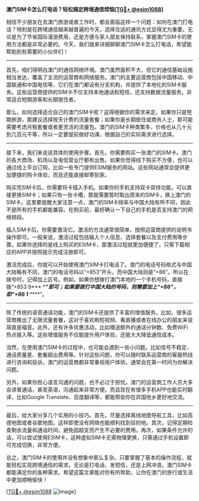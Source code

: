 **澳门SIM卡怎么打电话？轻松搞定跨境通信烦恼[[TG💪+ @esim1088](https://t.me/s/esim1088)]**

相信不少朋友在去澳门旅游或者工作时，都会面临这样一个问题：如何在澳门打电话？特别是在跨境通信越来越普遍的今天，选择合适的通讯方式显得尤为重要。无论是为了节省国际漫游费用，还是方便与家人朋友保持联系，掌握澳门SIM卡的使用方法都是非常必要的。今天，我们就来详细聊聊澳门SIM卡怎么打电话，希望能帮助到有需要的小伙伴们！

---

首先，咱们得明白澳门的通信网络环境。澳门虽然面积不大，但它的通信基础设施相当发达，覆盖了主流的运营商和网络服务。澳门的主要运营商包括中国移动、中国联通和中国电信等，它们在澳门都设有分支机构，并提供了本地化的SIM卡服务。这些运营商提供的SIM卡不仅支持本地通话和短信，还支持数据流量服务，非常适合短期游客和长期居住者。

那么，如何选择适合自己的澳门SIM卡呢？这得根据你的需求来定。如果你只是短期旅游，那建议选择按天计费的流量套餐；如果你是长期居住或商务人士，那可能需要考虑月租套餐或者更灵活的流量包。澳门的SIM卡种类繁多，价格也从几十元到几百元不等，所以一定要提前做好功课，根据自己的实际需求进行选择。

---

接下来，我们来说说具体的使用步骤。首先，你需要购买一张澳门的SIM卡。澳门的各大商场、机场以及电信营业厅都有出售。如果你觉得线下购买不方便，也可以通过线上平台订购，比如一些专门提供ESIM服务的网站。这些网站通常会提供更加便捷的购卡体验，而且还能直接邮寄到家。

购买完SIM卡后，你需要将卡插入手机。如果你的手机支持双卡双待功能，可以直接更换SIM卡；如果只有一张卡槽，那就需要暂时取出原来的SIM卡，换上澳门的SIM卡。这里要提醒大家注意一点，澳门的SIM卡频率与中国大陆有所不同，因此不是所有的手机都能兼容。在购买前，最好确认一下自己的手机是否支持澳门的网络频段。

插入SIM卡后，你需要激活它。激活的方法通常很简单，按照运营商提供的说明书操作即可。一般来说，激活过程包括输入个人信息、选择套餐以及支付费用等步骤。如果你选择的是线上购买的ESIM卡，那激活过程就更加便捷了，只需下载相应的APP并按照提示完成注册即可。

激活完成后，你就可以开始使用澳门SIM卡打电话了。澳门的电话号码格式与中国大陆略有不同，澳门的电话号码以“+853”开头，而中国大陆则是“+86”。所以在拨号时，记得加上区号。例如，如果你想拨打澳门本地的一个手机号码，直接拨“+853 9*** ****”即可；如果要拨打中国大陆的号码，则需要加上“+86”，即“+86 1*** ****”。

---

除了传统的语音通话功能，澳门的SIM卡还提供了丰富的增值服务。比如，很多运营商推出了无限流量套餐，这对于喜欢刷短视频、看直播或者在线办公的朋友来说简直是福音。此外，还有许多优惠活动，比如赠送额外的通话分钟数、免费WiFi热点接入等。这些增值服务不仅能提升用户体验，还能大大降低通信成本。

当然，在使用澳门SIM卡的过程中，也可能会遇到一些小问题。比如信号不稳定、通话质量差、套餐超出费用等。针对这些问题，你可以随时联系运营商的客服热线进行咨询和投诉。澳门的运营商都非常重视用户体验，通常会在第一时间为你解决问题。

另外，如果你担心语言沟通的问题，也不必过于担忧。澳门的运营商工作人员大多会讲普通话，甚至英语，沟通起来非常方便。而且现在有很多手机APP也能实时翻译，比如Google Translate、百度翻译等，都能帮助你在异国他乡更好地交流。

---

最后，给大家分享几个实用的小技巧。首先，尽量选择离线地图导航工具，比如高德地图或者谷歌地图，这样即使没有网络也能顺利找到目的地。其次，记得定期检查剩余流量和通话时间，避免因超支而产生不必要的费用。再次，如果条件允许的话，可以尝试使用ESIM卡，这种虚拟SIM卡无需物理更换，只需通过手机设置即可完成切换，非常方便。

总之，澳门SIM卡的使用并没有想象中那么复杂。只要掌握了基本的操作流程，就能轻松实现跨境通信的需求。无论是打电话、发短信，还是上网冲浪，澳门SIM卡都能满足你的各种需求。希望这篇文章能对你有所帮助，让你在澳门的旅行或生活中更加顺畅愉快！

[[TG💪+ @esim1088](https://t.me/s/esim1088) ![Image](https://i.postimg.cc/4NQfJmqS/Snipaste-2025-05-13-00-14-12.png)]